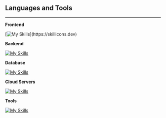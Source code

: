 ## Languages and Tools
---
**Frontend**  

[![My Skills](https://skillicons.dev/icons?i=js,react,nextjs,tailwind,)](https://skillicons.dev)  

**Backend**  

[![My Skills](https://skillicons.dev/icons?i=nodejs)](https://skillicons.dev)  

**Database**  

[![My Skills](https://skillicons.dev/icons?i=supabase)](https://skillicons.dev)  

**Cloud Servers**  

[![My Skills](https://skillicons.dev/icons?i=gcp)](https://skillicons.dev)  

**Tools**  

[![My Skills](https://skillicons.dev/icons?i=notion,figma,vscode,npm,postman,webflow)](https://skillicons.dev)  
